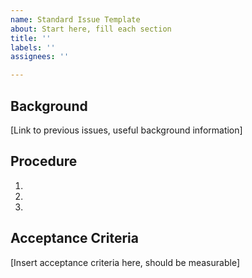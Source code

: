 ```yaml
---
name: Standard Issue Template
about: Start here, fill each section
title: ''
labels: ''
assignees: ''

---
```


Background
---
[Link to previous issues, useful background information]

Procedure
---
1.
2.
3.

Acceptance Criteria
---
[Insert acceptance criteria here, should be measurable]
